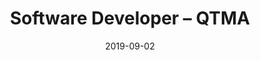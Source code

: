 ---
title: Software Developer – QTMA
eventType: org
date: 2019-09-02
endDate: 2020-04-20
image: studii
thumbnail: qtma
blurb: Software developer in an eight-person product team within a tech incubator at Queen’s University. Built a user interface using React.js for Studii, a collaborative studying web application for students.
tags: [react, django, mongo]
---